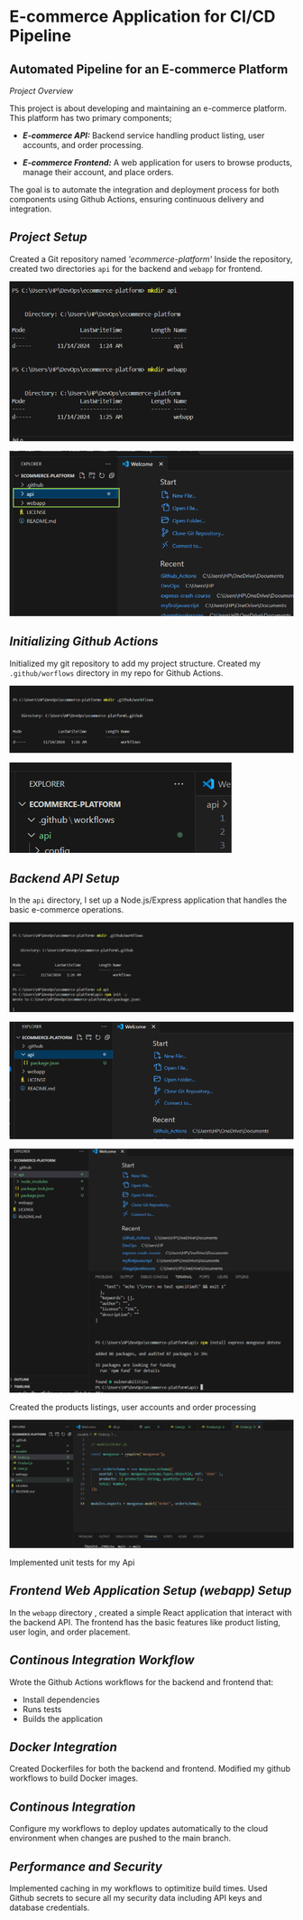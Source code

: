  # E-commerce Application for CI/CD Pipeline

## Automated Pipeline for an E-commerce Platform


*Project Overview*

This project is about developing and maintaining an e-commerce platform. This platform has two primary components;

* ***E-commerce API:*** Backend service handling product listing, user accounts, and order processing.

* ***E-commerce Frontend:*** A web application for users to browse products, manage their account, and place orders.


The goal is to automate the integration and deployment process for both components using Github Actions, ensuring continuous delivery and integration.

*Project Setup*
---

Created a Git repository named *'ecommerce-platform'*
Inside the repository, created two directories `api` for the backend and `webapp` for frontend.

![alt text](<step 2 created api and webapp-1.png>)

![alt text](<step 2b created api and webapp-1.png>)

 *Initializing Github Actions*
---

Initialized my git repository to add my project structure. 
Created my `.github/worflows` directory in my repo for Github Actions.


![alt text](<step 3a created github workflows .png>)

![alt text](<github workflows.png>)


*Backend API Setup*
---

In the `api` directory, I set up a Node.js/Express application that handles the basic e-commerce operations.

![alt text](<step 3 created github workflows and initialize npm-1.png>)


![alt text](<step 3b created github workflows and initialize npm-1.png>)

![alt text](<step 4 installed express mongoose dontenv.png>)

Created the products listings, user accounts and order processing

![alt text](<step 7 created order.js.png>)

Implemented unit tests for my Api 


*Frontend Web Application Setup (webapp) Setup*
---

In the `webapp` directory , created a simple React application that interact with the backend API.
 The frontend has the basic features like product listing, user login, and order placement.

*Continous Integration Workflow*
---

Wrote the Github Actions workflows for the backend and frontend that:

* Install dependencies 
* Runs tests
* Builds the application

*Docker Integration*
---

Created Dockerfiles for both the backend and frontend.
Modified my github workflows to build Docker images.


*Continous Integration*
---

Configure my workflows to deploy updates automatically to the cloud environment when changes are pushed to the main branch.

*Performance and Security*
---

Implemented caching in my workflows to optimitize build times.
Used Github secrets to secure all my security data including API keys and database credentials.
